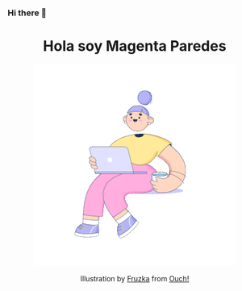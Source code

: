 ### Hi there 👋

<h1 align="center"> Hola soy Magenta Paredes</h1>
<p align="center"><img src="bubble-gum-workflow.gif"/></p> 
<p align="center"> Illustration by <a href="https://icons8.com/illustrations/author/7WmtYU90j36d">Fruzka</a> from <a href="https://icons8.com/illustrations">Ouch!</a></p>


<!--
**Meowwuw/Meowwuw** is a ✨ _special_ ✨ repository because its `README.md` (this file) appears on your GitHub profile.

Here are some ideas to get you started:

- 🔭 I’m currently working on ...
- 🌱 I’m currently learning ...
- 👯 I’m looking to collaborate on ...
- 🤔 I’m looking for help with ...
- 💬 Ask me about ...
- 📫 How to reach me: ...
- 😄 Pronouns: ...
- ⚡ Fun fact: ...
-->
